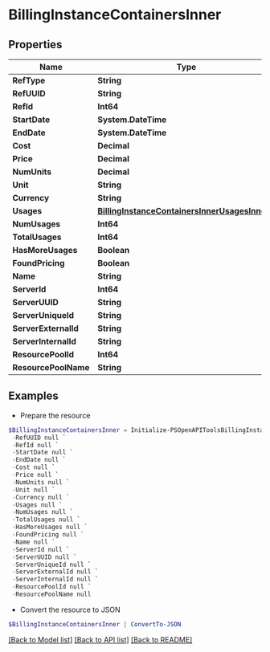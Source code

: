 # BillingInstanceContainersInner
## Properties

Name | Type | Description | Notes
------------ | ------------- | ------------- | -------------
**RefType** | **String** |  | [optional] 
**RefUUID** | **String** |  | [optional] 
**RefId** | **Int64** |  | [optional] 
**StartDate** | **System.DateTime** |  | [optional] 
**EndDate** | **System.DateTime** |  | [optional] 
**Cost** | **Decimal** |  | [optional] 
**Price** | **Decimal** |  | [optional] 
**NumUnits** | **Decimal** |  | [optional] 
**Unit** | **String** |  | [optional] 
**Currency** | **String** |  | [optional] 
**Usages** | [**BillingInstanceContainersInnerUsagesInner[]**](BillingInstanceContainersInnerUsagesInner.md) |  | [optional] 
**NumUsages** | **Int64** |  | [optional] 
**TotalUsages** | **Int64** |  | [optional] 
**HasMoreUsages** | **Boolean** |  | [optional] 
**FoundPricing** | **Boolean** |  | [optional] 
**Name** | **String** |  | [optional] 
**ServerId** | **Int64** |  | [optional] 
**ServerUUID** | **String** |  | [optional] 
**ServerUniqueId** | **String** |  | [optional] 
**ServerExternalId** | **String** |  | [optional] 
**ServerInternalId** | **String** |  | [optional] 
**ResourcePoolId** | **Int64** |  | [optional] 
**ResourcePoolName** | **String** |  | [optional] 

## Examples

- Prepare the resource
```powershell
$BillingInstanceContainersInner = Initialize-PSOpenAPIToolsBillingInstanceContainersInner  -RefType null `
 -RefUUID null `
 -RefId null `
 -StartDate null `
 -EndDate null `
 -Cost null `
 -Price null `
 -NumUnits null `
 -Unit null `
 -Currency null `
 -Usages null `
 -NumUsages null `
 -TotalUsages null `
 -HasMoreUsages null `
 -FoundPricing null `
 -Name null `
 -ServerId null `
 -ServerUUID null `
 -ServerUniqueId null `
 -ServerExternalId null `
 -ServerInternalId null `
 -ResourcePoolId null `
 -ResourcePoolName null
```

- Convert the resource to JSON
```powershell
$BillingInstanceContainersInner | ConvertTo-JSON
```

[[Back to Model list]](../README.md#documentation-for-models) [[Back to API list]](../README.md#documentation-for-api-endpoints) [[Back to README]](../README.md)


